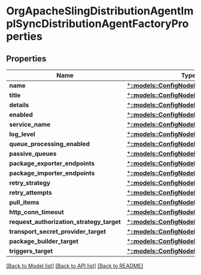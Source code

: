 # OrgApacheSlingDistributionAgentImplSyncDistributionAgentFactoryProperties

## Properties
Name | Type | Description | Notes
------------ | ------------- | ------------- | -------------
**name** | [***::models::ConfigNodePropertyString**](configNodePropertyString.md) |  | [optional] 
**title** | [***::models::ConfigNodePropertyString**](configNodePropertyString.md) |  | [optional] 
**details** | [***::models::ConfigNodePropertyString**](configNodePropertyString.md) |  | [optional] 
**enabled** | [***::models::ConfigNodePropertyBoolean**](configNodePropertyBoolean.md) |  | [optional] 
**service_name** | [***::models::ConfigNodePropertyString**](configNodePropertyString.md) |  | [optional] 
**log_level** | [***::models::ConfigNodePropertyDropDown**](configNodePropertyDropDown.md) |  | [optional] 
**queue_processing_enabled** | [***::models::ConfigNodePropertyBoolean**](configNodePropertyBoolean.md) |  | [optional] 
**passive_queues** | [***::models::ConfigNodePropertyArray**](configNodePropertyArray.md) |  | [optional] 
**package_exporter_endpoints** | [***::models::ConfigNodePropertyArray**](configNodePropertyArray.md) |  | [optional] 
**package_importer_endpoints** | [***::models::ConfigNodePropertyArray**](configNodePropertyArray.md) |  | [optional] 
**retry_strategy** | [***::models::ConfigNodePropertyDropDown**](configNodePropertyDropDown.md) |  | [optional] 
**retry_attempts** | [***::models::ConfigNodePropertyInteger**](configNodePropertyInteger.md) |  | [optional] 
**pull_items** | [***::models::ConfigNodePropertyInteger**](configNodePropertyInteger.md) |  | [optional] 
**http_conn_timeout** | [***::models::ConfigNodePropertyInteger**](configNodePropertyInteger.md) |  | [optional] 
**request_authorization_strategy_target** | [***::models::ConfigNodePropertyString**](configNodePropertyString.md) |  | [optional] 
**transport_secret_provider_target** | [***::models::ConfigNodePropertyString**](configNodePropertyString.md) |  | [optional] 
**package_builder_target** | [***::models::ConfigNodePropertyString**](configNodePropertyString.md) |  | [optional] 
**triggers_target** | [***::models::ConfigNodePropertyString**](configNodePropertyString.md) |  | [optional] 

[[Back to Model list]](../README.md#documentation-for-models) [[Back to API list]](../README.md#documentation-for-api-endpoints) [[Back to README]](../README.md)


